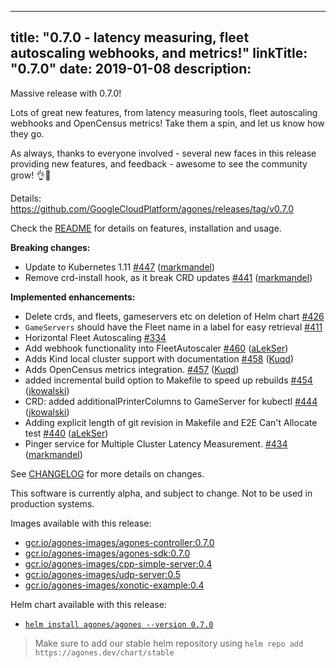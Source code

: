 
---
title: "0.7.0 - latency measuring, fleet autoscaling webhooks, and metrics!"
linkTitle: "0.7.0"
date: 2019-01-08
description:
---

Massive release with 0.7.0!

Lots of great new features, from latency measuring tools, fleet autoscaling webhooks and OpenCensus metrics! Take them a spin, and let us know how they go.

As always, thanks to everyone involved - several new faces in this release providing new features, and feedback - awesome to see the community grow! 👌🌱

Details:
https://github.com/GoogleCloudPlatform/agones/releases/tag/v0.7.0

Check the [README](https://github.com/GoogleCloudPlatform/agones/tree/release-0.7.0) for details on features, installation and usage.

**Breaking changes:**

- Update to Kubernetes 1.11 [\#447](https://github.com/GoogleCloudPlatform/agones/pull/447) ([markmandel](https://github.com/markmandel))
- Remove crd-install hook, as it break CRD updates [\#441](https://github.com/GoogleCloudPlatform/agones/pull/441) ([markmandel](https://github.com/markmandel))

**Implemented enhancements:**

- Delete crds, and fleets, gameservers etc on deletion of Helm chart [\#426](https://github.com/GoogleCloudPlatform/agones/issues/426)
- `GameServers` should have the Fleet name in a label for easy retrieval [\#411](https://github.com/GoogleCloudPlatform/agones/issues/411)
- Horizontal Fleet Autoscaling [\#334](https://github.com/GoogleCloudPlatform/agones/issues/334)
- Add webhook functionality into FleetAutoscaler [\#460](https://github.com/GoogleCloudPlatform/agones/pull/460) ([aLekSer](https://github.com/aLekSer))
- Adds Kind local cluster support with documentation [\#458](https://github.com/GoogleCloudPlatform/agones/pull/458) ([Kuqd](https://github.com/cyriltovena))
- Adds OpenCensus metrics integration. [\#457](https://github.com/GoogleCloudPlatform/agones/pull/457) ([Kuqd](https://github.com/cyriltovena))
- added incremental build option to Makefile to speed up rebuilds [\#454](https://github.com/GoogleCloudPlatform/agones/pull/454) ([jkowalski](https://github.com/jkowalski))
- CRD: added additionalPrinterColumns to GameServer for kubectl [\#444](https://github.com/GoogleCloudPlatform/agones/pull/444) ([jkowalski](https://github.com/jkowalski))
- Adding explicit length of git revision in Makefile and E2E Can't Allocate test  [\#440](https://github.com/GoogleCloudPlatform/agones/pull/440) ([aLekSer](https://github.com/aLekSer))
- Pinger service for Multiple Cluster Latency Measurement. [\#434](https://github.com/GoogleCloudPlatform/agones/pull/434) ([markmandel](https://github.com/markmandel))

See [CHANGELOG](https://github.com/GoogleCloudPlatform/agones/blob/release-0.7.0/CHANGELOG.md) for more details on changes.

This software is currently alpha, and subject to change. Not to be used in production systems.

Images available with this release:

- [gcr.io/agones-images/agones-controller:0.7.0](https://gcr.io/agones-images/agones-controller:0.7.0)
- [gcr.io/agones-images/agones-sdk:0.7.0](https://gcr.io/agones-images/agones-sdk:0.7.0)
- [gcr.io/agones-images/cpp-simple-server:0.4](https://gcr.io/agones-images/cpp-simple-server:0.4)
- [gcr.io/agones-images/udp-server:0.5](https://gcr.io/agones-images/udp-server:0.5)
- [gcr.io/agones-images/xonotic-example:0.4](https://gcr.io/agones-images/xonotic-example:0.4)

Helm chart available with this release:

- [`helm install agones/agones --version 0.7.0`](https://agones.dev/chart/stable/agones-0.7.0.tgz)

> Make sure to add our stable helm repository using `helm repo add https://agones.dev/chart/stable`